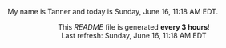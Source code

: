 My name is Tanner and today is Sunday, June 16, 11:18 AM EDT.

<p align="center">This <i>README</i> file is generated <b>every 3 hours</b>!</br>Last refresh: Sunday, June 16, 11:18 AM EDT<br /></p>

